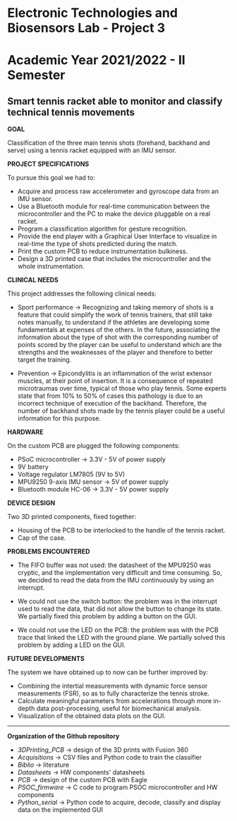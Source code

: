 # Electronic Technologies and Biosensors Lab - Project 3
# Academic Year 2021/2022 - II Semester

## Smart tennis racket able to monitor and classify technical tennis movements


**GOAL**

Classification of the three main tennis shots (forehand, backhand and serve) using a tennis racket equipped with an IMU sensor.



**PROJECT SPECIFICATIONS** 

To pursue this goal we had to: 

*	Acquire and process raw accelerometer and gyroscope data from an IMU sensor.
*   Use a Bluetooth module for real-time communication between the microcontroller and the PC to make the device pluggable on a real racket.
*   Program a classification algorithm for gesture recognition.
*	Provide the end player with a Graphical User Interface to visualize in real-time the type of shots predicted during the match. 
*	Print the custom PCB to reduce instrumentation bulkiness. 
*	Design a 3D printed case that includes the microcontroller and the whole instrumentation. 



**CLINICAL NEEDS**

This project addresses the following clinical needs: 

* Sport performance &#x2192; Recognizing and taking memory of shots is a feature that could simplify the work of tennis trainers, that still take notes manually, to understand if the athletes are developing some fundamentals at expenses of the others. 
In the future, associating the information about the type of shot with the corresponding number of points scored by the player can be useful to understand which are the strengths and the weaknesses of the player and therefore to better target the training. 

* Prevention &#x2192; Epicondylitis is an inflammation of the wrist extensor muscles, at their point of insertion.
It is a consequence of repeated microtraumas over time, typical of those who play tennis.
Some experts state that from 10% to 50% of cases this pathology is due to an incorrect technique of execution of the backhand. 
Therefore, the number of backhand shots made by the tennis player could be a useful information for this purpose.



**HARDWARE** 

On the custom PCB are plugged the following components: 

* PSoC microcontroller &#x2192; 3.3V - 5V of power supply
* 9V battery
* Voltage regulator LM7805 (9V to 5V)
* MPU9250 9-axis IMU sensor &#x2192; 5V of power supply
* Bluetooth module HC-06 &#x2192; 3.3V - 5V power supply 



**DEVICE DESIGN** 

Two 3D printed components, fixed together: 

* Housing of the PCB to be interlocked to the handle of the tennis racket.
* Cap of the case.



**PROBLEMS ENCOUNTERED** 

* The FIFO buffer was not used: the datasheet of the MPU9250 was cryptic, and the implementation very difficult and time consuming. So, we decided to read the data from the IMU continuously by using an interrupt. 

* We could not use the switch button: the problem was in the interrupt used to read the data, that did not allow the button to change its state. We partially fixed this problem by adding a button on the GUI. 

* We could not use the LED on the PCB: the problem was with the PCB trace that linked the LED with the ground plane. We partially solved this problem by adding a LED on the GUI. 



**FUTURE DEVELOPMENTS**

The system we have obtained up to now can be further improved by:
* Combining the intertial measurements with dynamic force sensor measurements (FSR), so as to fully characterize the tennis stroke.
* Calculate meaningful parameters from accelerations through more in-depth data post-processing, useful for biomechanical analysis.
* Visualization of the obtained data plots on the GUI.


-----------------

**Organization of the Github repository**

* *3DPrinting_PCB* &#x2192; design of the 3D prints with Fusion 360
* *Acquisitions* &#x2192; CSV files and Python code to train the classifier
* *Biblio* &#x2192; literature
* *Datasheets* &#x2192; HW components' datasheets
* *PCB* &#x2192; design of the custom PCB with Eagle
* *PSOC_firmware* &#x2192; C code to program PSOC microcontroller and HW components 
* *Python_serial* &#x2192; Python code to acquire, decode, classify and display data on the implemented GUI
